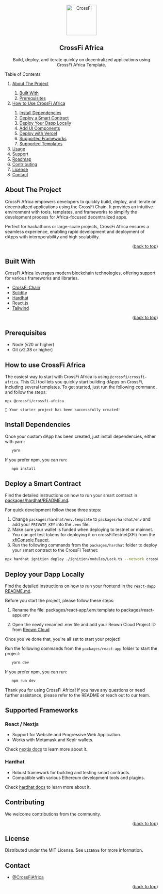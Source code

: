<!-- TITLE -->
<p align="center">
  <img width="100px" src="https://miro.medium.com/v2/resize:fit:400/1*mb6-NZ7xv2HQmX29Kl_wPA.jpeg" align="center" alt="CrossFi" />
 <h2 align="center">CrossFi Africa</h2>
 <p align="center">Build, deploy, and iterate quickly on decentralized applications using CrossFi Africa Template.</p>
</p>

<!-- TABLE OF CONTENTS -->

<div> 
    <summary>Table of Contents</summary> 
        <ol> 
            <li><a href="#about-the-project">About The Project</a></li> 
            <ol> 
                <li><a href="#built-with">Built With</a></li> 
                <li><a href="#prerequisites">Prerequisites</a></li> 
            </ol> 
            <li><a href="#how-to-use-crossfi-africa">How to Use CrossFi Africa</a></li> 
            <ol> 
                <li><a href="#install-dependencies">Install Dependencies</a></li> 
                <li><a href="#deploy-a-smart-contract">Deploy a Smart Contract</a></li> 
                <li><a href="#deploy-your-dapp-locally">Deploy Your Dapp Locally</a></li> 
                <li><a href="#add-ui-components">Add UI Components</a></li> 
                <li><a href="#deploy-with-vercel">Deploy with Vercel</a></li> 
                <li><a href="#supported-frameworks">Supported Frameworks</a></li> 
                <li><a href="#supported-templates">Supported Templates</a></li> 
            </ol> 
            <li><a href="#usage">Usage</a></li> 
            <li><a href="#support">Support</a></li> 
            <li><a href="#roadmap">Roadmap</a></li> 
            <li><a href="#contributing">Contributing</a></li> 
            <li><a href="#license">License</a></li> 
            <li><a href="#contact">Contact</a></li> 
        </ol> 
</div>

<!-- ABOUT THE PROJECT -->

## About The Project

CrossFi Africa empowers developers to quickly build, deploy, and iterate on decentralized applications using the CrossFi Chain. It provides an intuitive environment with tools, templates, and frameworks to simplify the development process for Africa-focused decentralized apps.

Perfect for hackathons or large-scale projects, CrossFi Africa ensures a seamless experience, enabling rapid development and deployment of dApps with interoperability and high scalability.

<p align="right">(<a href="#top">back to top</a>)</p>

## Built With

CrossFi Africa leverages modern blockchain technologies, offering support for various frameworks and libraries.

- [CrossFi Chain](https://crossfi.org/)
- [Solidity](https://docs.soliditylang.org/en/v0.8.19/)
- [Hardhat](https://hardhat.org/)
- [React.js](https://reactjs.org/)
- [Tailwind](https://tailwindcss.com/)

<p align="right">(<a href="#top">back to top</a>)</p>

<!-- GETTING STARTED -->

## Prerequisites

- Node (v20 or higher)
- Git (v2.38 or higher)

## How to use CrossFi Africa

The easiest way to start with CrossFi Africa is using `@crossfi/crossfi-africa`. This CLI tool lets you quickly start building dApps on CrossFi, including several templates. To get started, just run the following command, and follow the steps:

```bash
npx @crossfi/crossfi-africa
```

```text
🚀 Your starter project has been successfully created!
```

## Install Dependencies

Once your custom dApp has been created, just install dependencies, either with yarn:

```bash
   yarn
```

If you prefer npm, you can run:

```bash
   npm install
```

## Deploy a Smart Contract

Find the detailed instructions on how to run your smart contract in [packages/hardhat/README.md](./packages/hardhat/README.md).

For quick development follow these three steps:

1. Change `packages/hardhat/env.template` to `packages/hardhat/env` and add your `PRIVATE_KEY` into the `.env` file.
2. Make sure your wallet is funded when deploying to testnet or mainnet. You can get test tokens for deploying it on crossFiTestnet(XFI) from the [xfiConsole Faucet](https://test.xficonsole.com/cosmos-wallet).
3. Run the following commands from the `packages/hardhat` folder to deploy your smart contract to the CrossFi Testnet:

```bash
npx hardhat ignition deploy ./ignition/modules/Lock.ts --network crossFiTestnet
```

## Deploy your Dapp Locally

Find the detailed instructions on how to run your frontend in the [`react-dapp` README.md](./packages/react-app/README.md).

Before you start the project, please follow these steps:

1. Rename the file:
   packages/react-app/.env.template
   to
   packages/react-app/.env

2. Open the newly renamed .env file and add your Reown Cloud Project ID from [Reown Cloud](https://cloud.reown.com/app/)

Once you've done that, you're all set to start your project!

Run the following commands from the `packages/react-app` folder to start the project:

```bash
   yarn dev
```

If you prefer npm, you can run:

```bash
   npm run dev
```

Thank you for using CrossFi Africa! If you have any questions or need further assistance, please refer to the README or reach out to our team.

## Supported Frameworks

### React / Nextjs

- Support for Website and Progressive Web Application.
- Works with Metamask and Keplr wallets.

Check [nextjs docs](https://nextjs.org/docs) to learn more about it.

### Hardhat

- Robust framework for building and testing smart contracts.
- Compatible with various Ethereum development tools and plugins.

Check [hardhat docs](https://hardhat.org/hardhat-runner/docs/getting-started) to learn more about it.

<!-- CONTRIBUTING -->

## Contributing

We welcome contributions from the community.

<p align="right">(<a href="#top">back to top</a>)</p>

## License

Distributed under the MIT License. See `LICENSE` for more information.

<!-- CONTACT -->

## Contact

- [@CrossFiAfrica](https://x.com/CrossFiAfrica)

<p align="right">(<a href="#top">back to top</a>)</p>
